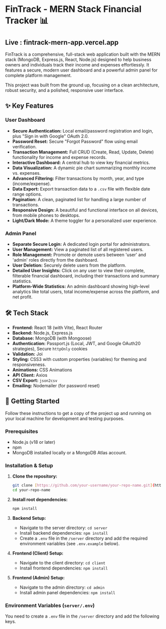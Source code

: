 # FinTrack - MERN Stack Financial Tracker 📊

## Live : fintrack-mern-app.vercel.app

FinTrack is a comprehensive, full-stack web application built with the MERN stack (MongoDB, Express.js, React, Node.js) designed to help business owners and individuals track their income and expenses effortlessly. It features a secure, modern user dashboard and a powerful admin panel for complete platform management.

This project was built from the ground up, focusing on a clean architecture, robust security, and a polished, responsive user interface.

## ✨ Key Features

### User Dashboard

* **Secure Authentication:** Local email/password registration and login, plus "Sign in with Google" OAuth 2.0.
* **Password Reset:** Secure "Forgot Password" flow using email verification.
* **Transaction Management:** Full CRUD (Create, Read, Update, Delete) functionality for income and expense records.
* **Interactive Dashboard:** A central hub to view key financial metrics.
* **Data Visualization:** A dynamic pie chart summarizing monthly income vs. expenses.
* **Advanced Filtering:** Filter transactions by month, year, and type (income/expense).
* **Data Export:** Export transaction data to a `.csv` file with flexible date range options.
* **Pagination:** A clean, paginated list for handling a large number of transactions.
* **Responsive Design:** A beautiful and functional interface on all devices, from mobile phones to desktops.
* **Light/Dark Mode:** A theme toggler for a personalized user experience.

### Admin Panel

* **Separate Secure Login:** A dedicated login portal for administrators.
* **User Management:** View a paginated list of all registered users.
* **Role Management:** Promote or demote users between 'user' and 'admin' roles directly from the dashboard.
* **User Deletion:** Securely delete users from the platform.
* **Detailed User Insights:** Click on any user to view their complete, filterable financial dashboard, including their transactions and summary statistics.
* **Platform-Wide Statistics:** An admin dashboard showing high-level analytics like total users, total income/expense across the platform, and net profit.

## 🛠️ Tech Stack

* **Frontend:** React 18 (with Vite), React Router
* **Backend:** Node.js, Express.js
* **Database:** MongoDB (with Mongoose)
* **Authentication:** Passport.js (Local, JWT, and Google OAuth20 strategies), Secure `httpOnly` cookies
* **Validation:** Joi
* **Styling:** CSS3 with custom properties (variables) for theming and responsiveness.
* **Animations:** CSS Animations
* **API Client:** Axios
* **CSV Export:** `json2csv`
* **Emailing:** Nodemailer (for password reset)

## 🚀 Getting Started

Follow these instructions to get a copy of the project up and running on your local machine for development and testing purposes.

### Prerequisites

* Node.js (v18 or later)
* npm
* MongoDB installed locally or a MongoDB Atlas account.

### Installation & Setup

1.  **Clone the repository:**
    ```bash
    git clone [https://github.com/your-username/your-repo-name.git](https://github.com/your-username/your-repo-name.git)
    cd your-repo-name
    ```

2.  **Install root dependencies:**
    ```bash
    npm install
    ```

3.  **Backend Setup:**
    * Navigate to the server directory: `cd server`
    * Install backend dependencies: `npm install`
    * Create a `.env` file in the `/server` directory and add the required environment variables (see `.env.example` below).

4.  **Frontend (Client) Setup:**
    * Navigate to the client directory: `cd client`
    * Install frontend dependencies: `npm install`

5.  **Frontend (Admin) Setup:**
    * Navigate to the admin directory: `cd admin`
    * Install admin panel dependencies: `npm install`

### Environment Variables (`server/.env`)

You need to create a `.env` file in the `/server` directory and add the following keys.

